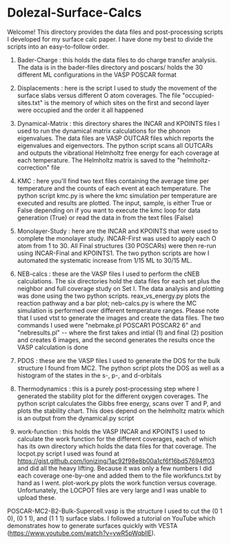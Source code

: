 # Dolezal-Surface-Calcs

Welcome! This directory provides the data files and post-processing scripts I developed for my surface calc paper. I have done my best to divide the scripts into an easy-to-follow
order.

1. Bader-Charge : this holds the data files to do charge transfer analysis. The data is in the bader-files directory and poscars/ holds the 30 different ML configurations in the 
                  VASP POSCAR format

2. Displacements : here is the script I used to study the movement of the surface slabs versus different O atom coverages. The file "occupied-sites.txt" is the memory of which
                   sites on the first and second layer were occupied and the order it all happened

3. Dynamical-Matrix : this directory shares the INCAR and KPOINTS files I used to run the dynamical matrix calculations for the phonon eigenvalues. The data files are VASP OUTCAR
                      files which reports the eigenvalues and eigenvectors. The python script scans all OUTCARs and outputs the vibrational Helmholtz free energy for each coverage
                      at each temperature. The Helmholtz matrix is saved to the "helmholtz-correction" file

4. KMC : here you'll find two text files containing the average time per temperature and the counts of each event at each temperature. The python script kmc.py is              where the kmc simulation per temperature are executed and results are plotted. The input, sample, is either True or False depending on if you want to execute          the kmc loop for data generation (True) or read the data in from the text files (False)

5. Monolayer-Study : here are the INCAR and KPOINTS that were used to complete the monolayer study. INCAR-First was used to apply each O atom from 1 to 30. All Final structures
                     (30 POSCARs) were then re-run using INCAR-Final and KPOINTS1. The two python scripts are how I automated the systematic increase from 1/15 ML to 30/15 ML.

6. NEB-calcs : these are the VASP files I used to perform the cNEB calculations. The six directories hold the data files for each set plus the neighbor and full
               coverage study on Set I. The data analysis and plotting was done using the two python scripts. reax_vs_energy.py plots the reaction pathway and a
               bar plot; neb-calcs.py is where the MC simulation is performed over different temperature ranges. Please note that I used vtst to generate the images
               and create the data files. The two commands I used were "nebmake.pl POSCAR1 POSCAR2 6" and "nebresults.pl" -- where the first takes and intial (1)
               and final (2) position and creates 6 images, and the second generates the results once the VASP calculation is done

7. PDOS : these are the VASP files I used to generate the DOS for the bulk structure I found from MC2. The python script plots the DOS as well as a histogram of the states in the
          s-, p-, and d-orbitals
          
8. Thermodynamics : this is a purely post-processing step where I generated the stability plot for the different oxygen coverages. The python script calculates the Gibbs free
                    energy, scans over T and P, and plots the stability chart. This does depend on the helmholtz matrix which is an output from the dynamical.py script

9. work-function : this holds the VASP INCAR and KPOINTS I used to calculate the work function for the different coverages, each of which has its own directory which holds the
                   data files for that coverage. The locpot.py script I used was found at https://gist.github.com/Ionizing/1ac92f98e8b00a1cf6f16bd57694ff03 and did all the heavy
                   lifting. Because it was only a few numbers I did each coverage one-by-one and added them to the file workfuncs.txt by hand as I went. plot-work.py plots the 
                   work function versus coverage. Unfortunately, the LOCPOT files are very large and I was unable to upload these.

POSCAR-MC2-B2-Bulk-Supercell.vasp is the structure I used to cut the (0 1 0), (0 1 1), and (1 1 1) surface slabs. I followed a tutorial on YouTube which demonstrates how to generate
surfaces quickly with VESTA (https://www.youtube.com/watch?v=ywR5pWqbllE).
